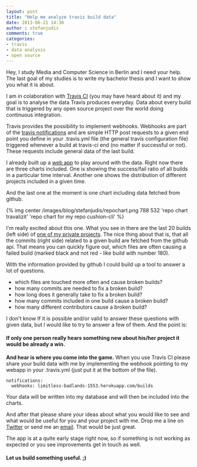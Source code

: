 ```yaml
---
layout: post
title: "Help me analyze travis build data"
date: 2013-06-21 14:30
author : stefanjudis
comments: true
categories:
- travis
- data analysis
- open source
---
```

Hey, I study Media and Computer Science in Berlin and I need your help.
The last goal of my studies is to write my bachelor thesis and I want to show you what it is about.

I am in colaboration with [Travis CI](http://travis-ci.org) (you may have heard about it) and my goal is to analyse the data Travis produces everyday. Data about every build that is triggered by any open source project over the world doing continuous integration.

<!-- more -->

Travis provides the possibility to implement webhooks. Webhooks are part of the [travis notifications](http://about.travis-ci.org/docs/user/notifications/) and are simple HTTP post requests to a given end point you define in your .travis.yml file (the general travis configuration file) triggered whenever a build at travis-ci end (no matter if successful or not). These requests include general data of the last build.

I already built up a [web app](http://travalizit.org) to play around with the data. Right now there are three charts included. One is showing the success/fail ratio of all builds in a particular time interval. Another one shows the distribution of different projects included in a given time.

And the last one at the moment is one chart including data fetched from github.

{% img center /images/blog/stefanjudis/repochart.png 788 532 'repo chart travalizit' 'repo chart for my repo cushion-cli' %}

I'm really excited about this one. What you see in there are the last 20 builds (left side) of [one of my private projects](https://github.com/stefanjudis/cushion-cli). The nice thing about that is, that all the commits (right side) related to a given build are fetched from the github api. That means you can quickly figure out, which files are often causing a failed build (marked black and not red - like build with number 180).

With the information provided by github I could build up a tool to answer a lot of questions.

* which files are touched more often and cause broken builds?
* how many commits are needed to fix a broken build?
* how long does it generally take to fix a broken build?
* how many commits included in one build cause a broken build?
* how many different contributors cause a broken build?

I don't know If it is possible and/or valid to answer these questions with given data, but I would like to try to answer a few of them. And the point is:

#### If only one person really hears something new about his/her project it would be already a win.

**And hear is where you come into the game.** When you use Travis CI please share your build data with me by implementing the webhook pointing to my webapp in your .travis.yml (just put it at the bottom of the file).

```
notifications:
  webhooks: limitless-badlands-1553.herokuapp.com/builds
```
Your data will be written into my database and will then be included into the charts.

And after that please share your ideas about what you would like to see and what would be useful for you and your project with me. Drop me a line on [Twitter](https://twitter.com/stefanjudis) or send me an [email](mailto:stefanjudis@gmail.com). That would be just great.

The app is at a quite early stage right now, so if something is not working as expected or you see improvements get in touch as well.

#### Let us build something useful. ;)

